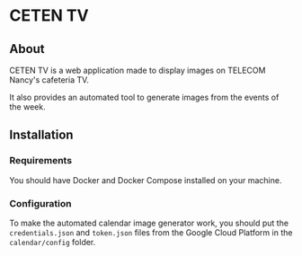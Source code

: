 # CETEN TV

## About

CETEN TV is a web application made to display images on TELECOM Nancy's cafeteria TV.

It also provides an automated tool to generate images from the events of the week.

## Installation

### Requirements

You should have Docker and Docker Compose installed on your machine.

### Configuration

To make the automated calendar image generator work, you should put the `credentials.json` and `token.json` files from the Google Cloud Platform in the `calendar/config` folder.

